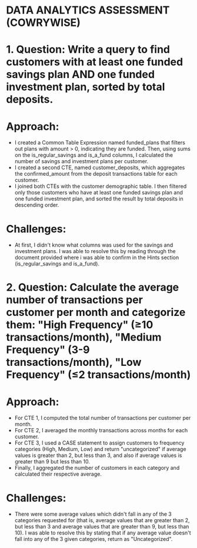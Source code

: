 # DATA ANALYTICS ASSESSMENT (COWRYWISE)

# 1. Question: Write a query to find customers with at least one funded savings plan AND one funded investment plan, sorted by total deposits.
# Approach:
- I created a Common Table Expression named funded_plans that filters out plans with amount > 0, indicating they are funded. Then, using sums on the is_regular_savings and is_a_fund columns, I calculated the number of savings and investment plans per customer.
- I created a second CTE, named customer_deposits, which aggregates the confirmed_amount from the deposit transactions table for each customer.
- I joined both CTEs with the customer demographic table. I then filtered only those customers who have at least one funded savings plan and one funded investment plan, and sorted the result by total deposits in descending order.

# Challenges:
- At first, I didn't know what columns was used for the savings and investment plans. I was able to resolve this by reading through the document provided where i was able to confirm in the Hints section (is_regular_savings and is_a_fund).


# 2. Question: Calculate the average number of transactions per customer per month and categorize them: "High Frequency" (≥10 transactions/month), "Medium Frequency" (3-9 transactions/month), "Low Frequency" (≤2 transactions/month)
# Approach:
- For CTE 1, I computed the total number of transactions per customer per month.
- For CTE 2, I averaged the monthly transactions across months for each customer.
- For CTE 3, I used a CASE statement to assign customers to frequency categories (High, Medium, Low) and return "uncategorized" if average values is greater than 2, but less than 3, and also if average values is greater than 9 but less than 10.
- Finally, I aggregated the number of customers in each category and calculated their respective average.

# Challenges:
- There were some average values which didn't fall in any of the 3 categories requested for (that is, average values that are greater than 2, but less than 3 and average values that are greater than 9, but less than 10). I was able to resolve this by stating that if any average value doesn't fall into any of the 3 given categories, return as "Uncategorized".
